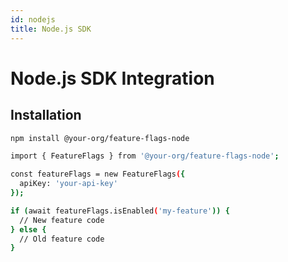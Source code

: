 ```yaml
---
id: nodejs
title: Node.js SDK
---
```


# Node.js SDK Integration

## Installation

```bash
npm install @your-org/feature-flags-node

import { FeatureFlags } from '@your-org/feature-flags-node';

const featureFlags = new FeatureFlags({
  apiKey: 'your-api-key'
});

if (await featureFlags.isEnabled('my-feature')) {
  // New feature code
} else {
  // Old feature code
}
```
